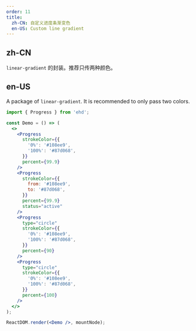 ```yaml
---
order: 11
title:
  zh-CN: 自定义进度条渐变色
  en-US: Custom line gradient
---
```


## zh-CN

`linear-gradient` 的封装。推荐只传两种颜色。

## en-US

A package of `linear-gradient`. It is recommended to only pass two colors.

```jsx
import { Progress } from 'ehd';

const Demo = () => (
  <>
    <Progress
      strokeColor={{
        '0%': '#108ee9',
        '100%': '#87d068',
      }}
      percent={99.9}
    />
    <Progress
      strokeColor={{
        from: '#108ee9',
        to: '#87d068',
      }}
      percent={99.9}
      status="active"
    />
    <Progress
      type="circle"
      strokeColor={{
        '0%': '#108ee9',
        '100%': '#87d068',
      }}
      percent={90}
    />
    <Progress
      type="circle"
      strokeColor={{
        '0%': '#108ee9',
        '100%': '#87d068',
      }}
      percent={100}
    />
  </>
);

ReactDOM.render(<Demo />, mountNode);
```
